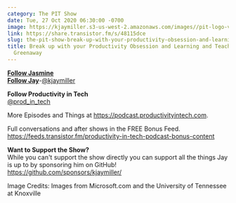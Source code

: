 ```yaml
---
category: The PIT Show
date: Tue, 27 Oct 2020 06:30:00 -0700
image: https://kjaymiller.s3-us-west-2.amazonaws.com/images//pit-logo-v5.jpg
link: https://share.transistor.fm/s/48115dce
slug: the-pit-show-break-up-with-your-productivity-obsession-and-learning-and-teaching-with-jasmine-greenaway
title: Break up with your Productivity Obsession and Learning and Teaching with Jasmine
  Greenaway
---
```


<p><a href="https://developer.microsoft.com/en-us/advocates/jasmine-greenaway"><strong>Follow Jasmine</strong></a><br /><a href="https://kjaymiller.com"><strong>Follow Jay</strong></a>-<a href="https://twitter.com/kjaymiller">@kjaymiller</a></p><p><strong>Follow Productivity in Tech</strong><br /><a href="https://twitter.com/prod_in_tech">@prod_in_tech</a></p><p>More Episodes and Things at <a href="https://podcast.productivityintech.com/">https://podcast.productivityintech.com</a>.</p><p>Full conversations and after shows in the FREE Bonus Feed.<br /><a href="https://feeds.transistor.fm/productivity-in-tech-podcast-bonus-content">https://feeds.transistor.fm/productivity-in-tech-podcast-bonus-content</a></p><p><strong>Want to Support the Show?</strong><br />While you can't support the show directly you can support all the things Jay is up to by sponsoring him on GitHub!<br /><a href="https://github.com/sponsors/kjaymiller/">https://github.com/sponsors/kjaymiller/</a></p><p>Image Credits: Images from Microsoft.com and the University of Tennessee at Knoxville</p>